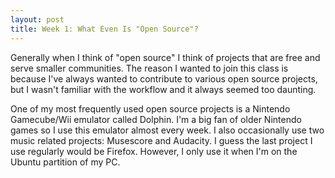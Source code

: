 ```yaml
---
layout: post
title: Week 1: What Even Is "Open Source"?
---
```



Generally when I think of "open source" I think of projects that are free and serve smaller communities. 
The reason I wanted to join this class is because I've always wanted to contribute to various open
source projects, but I wasn't familiar with the workflow and it always seemed too daunting.

One of my most frequently used open source projects is a Nintendo Gamecube/Wii emulator called Dolphin.
I'm a big fan of older Nintendo games so I use this emulator almost every week. I also occasionally use
two music related projects: Musescore and Audacity. I guess the last project I use regularly would be Firefox.
However, I only use it when I'm on the Ubuntu partition of my PC.